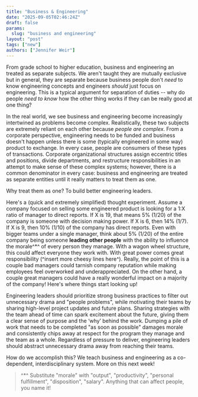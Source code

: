 ```yaml
---
title: "Business & Engineering"
date: "2025-09-05T02:46:24Z"
draft: false
params:
  slug: "business and engineering"
layout: "post"
tags: ["new"]
authors: ["Jennifer Weir"]
---
```


From grade school to higher education, business and engineering an treated as separate subjects. We aren't taught they are mutually exclusive but in general, they are separate because business people don't *need* to know engineering concepts and engineers *should* just focus on engineering. This is a typical argument for separation of duties -- why do people *need to know* how the other thing works if they can be really good at one thing?

In the real world, we see business and engineering become increasingly intertwined as problems become complex. Realistically, these two subjects are extremely reliant on each other because *people are complex*. From a corporate perspective, engineering needs to be funded and business doesn't happen unless there is some (typically engineered in some way) product to exchange. In every case, people are consumers of these types of transactions. Corporate organizational structures assign eccentric titles and positions, divide departments, and restructure responsibilities in an attempt to make sense of these complex systems; however, there is a common denominator in every case: business and engineering are treated as separate entities until it really matters to treat them as one.

Why treat them as one? To build better engineering leaders.

Here's a (quick and extremely simplified) thought experiment. Assume a company focused on selling some engineered product is looking for a 1:X ratio of manager to direct reports. If X is 19, that means 5% (1/20) of the company is someone with decision making power. If X is 6, then 14% (1/7). If X is 9, then 10% (1/10) of the company has direct reports. Even with bigger teams under a single manager, think about 5% (1/20) of the entire company being someone **leading other people** with the ability to influence the morale^*^ of every person they manage. With a wagon wheel structure, this could affect everyone they work with. With great power comes great responsibility (^insert more cheesy lines here^). Really, the point of this is a couple bad managers could tarnish company reputation while making employees feel overworked and underappreciated. On the other hand, a couple great managers could have a really wonderful impact on a majority of the company! Here's where things start looking up!

Engineering leaders should prioritize strong business practices to filter out unnecessary drama and "people problems", while motivating their teams by sharing high-level project updates and future plans. Sharing strategies with the team ahead of time can spark excitement about the future, giving them a clear sense of purpose and the ‘why’ behind the work. Dumping a pile of work that needs to be completed "as soon as possible" damages morale and consistently chips away at respect for the program they manage and the team as a whole. Regardless of pressure to deliver, engineering leaders should abstract unnecessary drama away from reaching their teams.

How do we accomplish this? We teach business and engineering as a co-dependent, interdisciplinary system. More on this next week!

>^*^ Substitute "morale" with "output", "productivity", "personal fulfillment", "disposition", "salary". Anything that can affect people, you name it!
